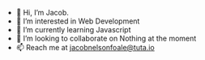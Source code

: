 - 👋 Hi, I’m Jacob.
- 👀 I’m interested in Web Development
- 🌱 I’m currently learning Javascript
- 💞️ I’m looking to collaborate on Nothing at the moment
- 📫 Reach me at jacobnelsonfoale@tuta.io
